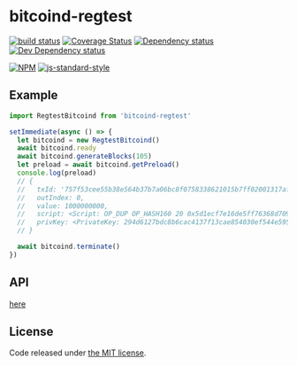 # bitcoind-regtest

[![build status](https://img.shields.io/travis/fanatid/bitcoind-regtest.svg?branch=master&style=flat-square)](http://travis-ci.org/fanatid/bitcoind-regtest)
[![Coverage Status](https://img.shields.io/coveralls/fanatid/bitcoind-regtest.svg?style=flat-square)](https://coveralls.io/r/fanatid/bitcoind-regtest)
[![Dependency status](https://img.shields.io/david/fanatid/bitcoind-regtest.svg?style=flat-square)](https://david-dm.org/fanatid/bitcoind-regtest#info=dependencies)
[![Dev Dependency status](https://img.shields.io/david/fanatid/bitcoind-regtest.svg?style=flat-square)](https://david-dm.org/fanatid/bitcoind-regtest#info=devDependencies)

[![NPM](https://nodei.co/npm/bitcoind-regtest.png)](https://www.npmjs.com/package/bitcoind-regtest)
[![js-standard-style](https://cdn.rawgit.com/feross/standard/master/badge.svg)](https://github.com/feross/standard)

## Example

```js
import RegtestBitcoind from 'bitcoind-regtest'

setImmediate(async () => {
  let bitcoind = new RegtestBitcoind()
  await bitcoind.ready
  await bitcoind.generateBlocks(105)
  let preload = await bitcoind.getPreload()
  console.log(preload)
  // {
  //   txId: '757f53cee55b38e564b37b7a06bc8f0758338621015b7ff02001317af0fa3b14',
  //   outIndex: 0,
  //   value: 1000000000,
  //   script: <Script: OP_DUP OP_HASH160 20 0x5d1ecf7e16de5ff76368d709cde74bb52dc7f3c4 OP_EQUALVERIFY OP_CHECKSIG>,
  //   privKey: <PrivateKey: 294d6127bdc8b6cac4137f13cae854030ef544e595e41b8519d8f6d4966d3764, network: regtest>
  // }

  await bitcoind.terminate()
})
```

## API

[here](https://github.com/fanatid/bitcoind-regtest/blob/master/API.md)

## License

Code released under [the MIT license](https://github.com/fanatid/bitcoind-regtest/blob/master/LICENSE).
